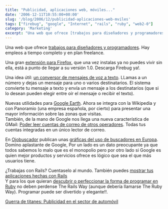 ```yaml
---
title: "Publicidad, aplicaciones web, móviles..."
date: '2006-12-11T10:55:00+00:00'
slug: '/blog/2006/12/publicidad-aplicaciones-web-mviles'
tags: ["firebug", "google", "Internet", "rails", "ruby", "web2-0"]
category: 'Marketing'
excerpt: "Una web que ofrece [trabajos para diseñadores y programadores]( Hay empleos a tiempo completo y en plan freelance.Una gran [extensión para Firefox]("
---
```

Una web que ofrece [trabajos para diseñadores y programadores](http://www.authenticjobs.com/). Hay empleos a tiempo completo y en plan freelance.

Una gran [extensión para Firefox](http://www.getfirebug.com/), que una vez instalas ya no puedes vivir sin ella, está a punto de llegar a su versión 1.0. Descarga Firebug ya!.

Una idea útil: [un conversor de mensajes de voz a texto](http://www.techcrunch.com/2006/12/10/jott-to-convert-cell-phone-calls-to-text/). LLamas a un número y dejas un mensaje para uno o varios destinatarios. El sistema convierte tu mensaje a texto y envía un mensaje a los destinatarios (que si lo desean pueden elegir entre oír el mensaje o recibir el texto).

Nuevas utilidades para [Google Earth](http://www.techcrunch.com/2006/12/09/google-adds-the-geographic-web-to-earth/). Ahora se integra con la Wikipedia y con Panoramio (una empresa española, por cierto) para presentar una mayor información sobre las zonas que visitas.  
También, de la mano de Google nos llega una nueva característica de GMail: [Poder leer cuentas de correo de otros operadores](http://mail.google.com/mail/help/whatsnew_getmail.html). Todas tus cuentas integradas en un único lector de correo.

En [Ojobuscador](http://www.ojobuscador.com/) publican unas [gráficas del uso de buscadores en Europa](http://www.ojobuscador.com/2006/12/09/el-dominio-de-google-en-europa/). Domino aplastante de Google, Por un lado es un dato preocupante ya que todos sabemos lo malo que es el monopolio pero por otro lado si Google es quien mejor productos y servicios ofrece es lógico que sea el que más usuarios tiene.

¿Trabajas con Rails? Cuentaselo al mundo. También puedes [mostrar tus aplicaciones hechas con Rails](http://www.workingwithrails.com/)  
Y para los que quieran [descubrir o perfeccionar la forma de programar en Ruby](http://www.therailsway.com/2006/12/8/idiomatic-ruby) no deben perdense The Rails Way (aunque debería llamarse The Ruby Way). Programar puede ser divertido y elegante!!.

[Guerra de titanes: Publicidad en el sector de automóvil](http://blog.leetsoft.com/2006/12/8/ad-war-of-the-titans)

